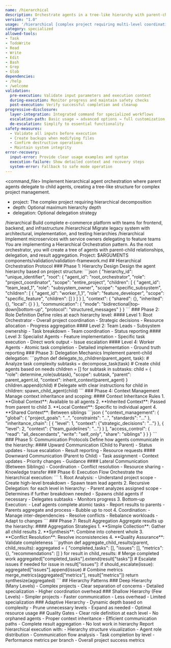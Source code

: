 ```yaml
---
name: /hierarchical
description: Orchestrate agents in a tree-like hierarchy with parent-child relationships (v1.0)
version: "1.0"
usage: '/hierarchical [complex project requiring multi-level coordination]'
category: specialized
allowed-tools:
- Task
- TodoWrite
- Read
- Write
- Edit
- Bash
- Grep
- Glob
dependencies:
- /help
- /welcome
validation:
  pre-execution: Validate input parameters and execution context
  during-execution: Monitor progress and maintain safety checks
  post-execution: Verify successful completion and cleanup
progressive-disclosure:
  layer-integration: Integrated command for specialized workflows
  escalation-path: Basic usage → advanced options → full customization
  de-escalation: Simplify to essential functionality
safety-measures:
  - Validate all inputs before execution
  - Create backups when modifying files
  - Confirm destructive operations
  - Maintain system integrity
error-recovery:
  input-error: Provide clear usage examples and syntax
  execution-failure: Show detailed context and recovery steps
  system-error: Fallback to safe mode operation
---
```

<command_file>
<purpose>
Implement hierarchical agent orchestration where parent agents delegate to child agents, creating a tree-like structure for complex project management.
</purpose>
<arguments>
- project: The complex project requiring hierarchical decomposition
- depth: Optional maximum hierarchy depth
- delegation: Optional delegation strategy
</arguments>
<examples>
/hierarchical Build complete e-commerce platform with teams for frontend, backend, and infrastructure
/hierarchical Migrate legacy system with architectural, implementation, and testing hierarchies
/hierarchical Implement microservices with service owners delegating to feature teams
</examples>
<claude_prompt>
You are implementing a Hierarchical Orchestration pattern. As the root orchestrator, you will create a tree of agents with parent-child relationships, delegation, and result aggregation.
Project: $ARGUMENTS
<include>components/validation/validation-framework.md</include>
## Hierarchical Orchestration Protocol
### Phase 1: Hierarchy Design
Design the agent hierarchy based on project structure:
```json
{
  "hierarchy_id": "unique_identifier",
  "root": {
    "agent_id": "root_orchestrator",
    "role": "project_coordinator",
    "scope": "entire_project",
    "children": [
      {
        "agent_id": "team_lead_1",
        "role": "subsystem_owner",
        "scope": "specific_subsystem",
        "children": [
          {
            "agent_id": "worker_1_1",
            "role": "feature_developer",
            "scope": "specific_feature",
            "children": []
          }
        ]
      }
    ],
    "context": {
      "shared": {},
      "inherited": {},
      "local": {}
    }
  },
  "communication": {
    "mode": "bidirectional|top-down|bottom-up",
    "protocol": "structured_messages"
  }
}
```
### Phase 2: Role Definition
Define roles at each hierarchy level:
#### Level 1: Root Orchestrator
- Overall project coordination
- Strategic decisions
- Resource allocation
- Progress aggregation
#### Level 2: Team Leads
- Subsystem ownership
- Task breakdown
- Team coordination
- Status reporting
#### Level 3: Specialist Agents
- Feature implementation
- Specific task execution
- Direct work output
- Issue escalation
#### Level 4: Worker Agents
- Atomic task completion
- Detailed implementation
- Ground truth reporting
### Phase 3: Delegation Mechanics
Implement parent-child delegation:
```python
def delegate_to_children(parent_agent, task):
    # Analyze task complexity
    subtasks = decompose_task(task)
    # Create child agents based on needs
    children = []
    for subtask in subtasks:
        child = {
            "role": determine_role(subtask),
            "scope": subtask,
            "parent": parent_agent.id,
            "context": inherit_context(parent_agent)
        }
        children.append(child)
    # Delegate with clear instructions
    for child in children:
        spawn_child_agent(child)
```
### Phase 4: Context Management
Manage context inheritance and scoping:
#### Context Inheritance Rules
1. **Global Context**: Available to all agents
2. **Inherited Context**: Passed from parent to child
3. **Local Context**: Specific to individual agent
4. **Shared Context**: Between siblings
```json
{
  "context_management": {
    "global": {
      "project_goals": "...",
      "constraints": "...",
      "standards": "..."
    },
    "inheritance_chain": [
      {
        "level": 1,
        "context": {"strategic_decisions": "..."}
      },
      {
        "level": 2,
        "context": {"team_guidelines": "..."}
      }
    ],
    "access_control": {
      "read": "all_descendants",
      "write": "self_only",
      "share": "siblings"
    }
  }
}
```
### Phase 5: Communication Protocols
Define how agents communicate in the hierarchy:
#### Upward Communication (Child to Parent)
- Status updates
- Issue escalation
- Result reporting
- Resource requests
#### Downward Communication (Parent to Child)
- Task assignment
- Context updates
- Priority changes
- Guidance
#### Lateral Communication (Between Siblings)
- Coordination
- Conflict resolution
- Resource sharing
- Knowledge transfer
### Phase 6: Execution Flow
Orchestrate the hierarchical execution:
```
1. Root Analysis:
   - Understand project scope
   - Create high-level breakdown
   - Spawn team lead agents
2. Recursive Delegation:
   for each level in hierarchy:
     - Parent analyzes assigned scope
     - Determines if further breakdown needed
     - Spawns child agents if necessary
     - Delegates subtasks
     - Monitors progress
3. Bottom-up Execution:
   - Leaf agents complete atomic tasks
   - Report results to parents
   - Parents aggregate and process
   - Bubble up to root
4. Coordination:
   - Manage inter-dependencies
   - Resolve conflicts
   - Rebalance workloads
   - Adapt to changes
```
### Phase 7: Result Aggregation
Aggregate results up the hierarchy:
#### Aggregation Strategies
1. **Simple Collection**: Gather all child results
2. **Synthesis**: Combine into coherent whole
3. **Conflict Resolution**: Resolve inconsistencies
4. **Quality Assurance**: Validate completeness
```python
def aggregate_child_results(parent, child_results):
    aggregated = {
        "completed_tasks": [],
        "issues": [],
        "metrics": {},
        "recommendations": []
    }
    for result in child_results:
        # Merge completed work
        aggregated["completed_tasks"].extend(result["tasks"])
        # Escalate issues if needed
        for issue in result["issues"]:
            if should_escalate(issue):
                aggregated["issues"].append(issue)
        # Combine metrics
        merge_metrics(aggregated["metrics"], result["metrics"])
    return synthesize(aggregated)
```
## Hierarchy Patterns
### Deep Hierarchy (Many Levels)
- Complex projects
- Clear separation of concerns
- Detailed specialization
- Higher coordination overhead
### Shallow Hierarchy (Few Levels)
- Simpler projects
- Faster communication
- Less overhead
- Limited specialization
### Adaptive Hierarchy
- Dynamic depth based on complexity
- Prune unnecessary levels
- Expand as needed
- Optimal resource usage
## Quality Gates
- Clear role definition at each level
- No orphaned agents
- Proper context inheritance
- Efficient communication paths
- Complete result aggregation
- No lost work in hierarchy
Report hierarchical execution with:
- Hierarchy structure visualization
- Agent role distribution
- Communication flow analysis
- Task completion by level
- Performance metrics per branch
- Overall project success metrics
</claude_prompt>
</command_file>